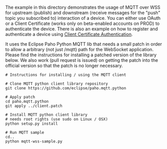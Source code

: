 The example in this directory demonstrates the usage of MQTT over WSS for upstream (publish) and downstream (receive messages for the "push" topic you subscribed to) interaction of a device. You can either use  OAuth or a Client Certificate (works only on beta-enabled accounts on PROD) to authenticate the device. There is also an example on how to register and authenticate a device using [Client Certificate Authentication](src/examples/auth).

It uses the Eclipse Paho Python MQTT lib that needs a small patch in order to allow a arbitrary (not just /mqtt) path for the WebSocket application. Please find the instructions for installing a patched version of the library below. We also work (pull request is issued) on getting the patch into the official version so that the patch is no longer necessary.

```
# Instructions for installing / using the MQTT client

# Clone MQTT python client library repository
git clone https://github.com/eclipse/paho.mqtt.python

# Apply patch
cd paho.mqtt.python
git apply ../client.patch

# Install MQTT python client library
# needs root rights (use sudo on Linux / OSX)
python setup.py install

# Run MQTT sample
cd..
python mqtt-wss-sample.py
```
